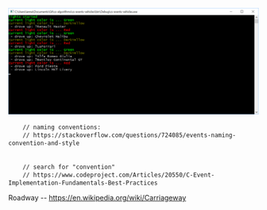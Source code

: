 ﻿![lights showning colored in console](https://github.com/nastajus/cs-algorithms/raw/master/cs-events-vehicles/readme/console-sample1.png "lights showning colored in console")



        // naming conventions:
        // https://stackoverflow.com/questions/724085/events-naming-convention-and-style


        // search for "convention"
        // https://www.codeproject.com/Articles/20550/C-Event-Implementation-Fundamentals-Best-Practices

Roadway -- https://en.wikipedia.org/wiki/Carriageway
